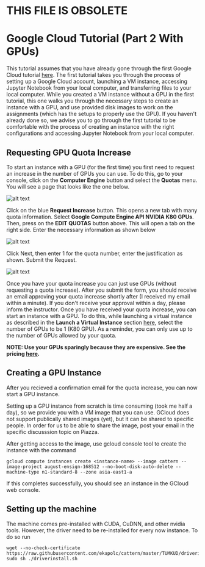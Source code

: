 # THIS FILE IS OBSOLETE #
# Google Cloud Tutorial (Part 2 With GPUs) #
This tutorial assumes that you have already gone through the first Google Cloud tutorial [here](https://github.com/ekapolc/cattern/blob/master/TUMKUD/Gcloud_Tutorial.md). The first tutorial takes you through the process of setting up a Google Cloud account, launching a VM instance, accessing Jupyter Notebook from your local computer, and transferring files to your local computer. While you created a VM instance without a GPU in the first tutorial, this one walks you through the necessary steps to create an instance with a GPU, and use provided disk images to work on the assignments (which has the setups to properly use the GPU). If you haven't already done so, we advise you to go through the first tutorial to be comfortable with the process of creating an instance with the right configurations and accessing Jupyter Notebook from your local computer.

## Requesting GPU Quota Increase ##
To start an instance with a GPU (for the first time) you first need to request an increase in the number of GPUs you can use. To do this, go to your console, click on the **Computer Engine** button and select the **Quotas** menu. You will see a page that looks like the one below.

![alt text](https://github.com/ekapolc/cattern/raw/master/common/images/google-cloud-quotas-screen.png "google-cloud-quotas-screen.png")

Click on the blue **Request Increase** button. This opens a new tab with many quota information. Select **Google Compute Engine API NVIDIA K80 GPUs**. Then, press on the **EDIT QUOTAS** button above. This will open a tab on the right side. Enter the necessary information as shown below

![alt text](https://github.com/ekapolc/cattern/raw/master/common/images/google-cloud-quotas-screen-step1.png "google-cloud-quotas-screen-step1.png")

Click Next, then enter 1 for the quota number, enter the justification as shown. Submit the Request. 

![alt text](https://github.com/ekapolc/cattern/raw/master/common/images/google-cloud-quotas-screen-step2.png "google-cloud-quotas-screen-step2.png")

Once you have your quota increase you can just use GPUs (without requesting a quota increase). After you submit the form, you should receive an email approving your quota increase shortly after (I received my email within a minute). If you don't receive your approval within a day, please inform the instructor. Once you have received your quota increase, you can start an instance with a GPU. To do this, while launching a virtual instance as described in the **Launch a Virtual Instance** section [here](https://github.com/ekapolc/cattern/blob/master/TUMKUD/Gcloud_Tutorial.md), select the number of GPUs to be 1 (K80 GPU). As a reminder, you can only use up to the number of GPUs allowed by your quota.

**NOTE: Use your GPUs sparingly because they are expensive. See the pricing [here](https://cloud.google.com/compute/pricing#gpus "title").**

## Creating a GPU Instance ##

After you recieved a confirmation email for the quota increase, you can now start a GPU instance.

Setting up a GPU instance from scratch is time consuming (took me half a day), so we provide you with a VM image that you can use. GCloud does not support publically shared images (yet), but it can be shared to specific people. In order for us to be able to share the image, post your email in the specific discusssion topic on Piazza.

After getting access to the image, use gcloud console tool to create the instance with the command

```
gcloud compute instances create <instance-name> --image cattern --image-project august-ensign-168512 --no-boot-disk-auto-delete --machine-type n1-standard-8 --zone asia-east1-a
```

If this completes successfully, you should see an instance in the GCloud web console.

## Setting up the machine ##

The machine comes pre-installed with CUDA, CuDNN, and other nvidia tools. However, the driver need to be re-installed for every now instance. To do so run

```
wget --no-check-certificate https://raw.githubusercontent.com/ekapolc/cattern/master/TUMKUD/driverinstall.sh
sudo sh ./driverinstall.sh
```
